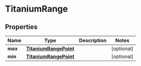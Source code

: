 

# TitaniumRange


## Properties

| Name | Type | Description | Notes |
|------------ | ------------- | ------------- | -------------|
|**max** | [**TitaniumRangePoint**](TitaniumRangePoint.md) |  |  [optional] |
|**min** | [**TitaniumRangePoint**](TitaniumRangePoint.md) |  |  [optional] |



